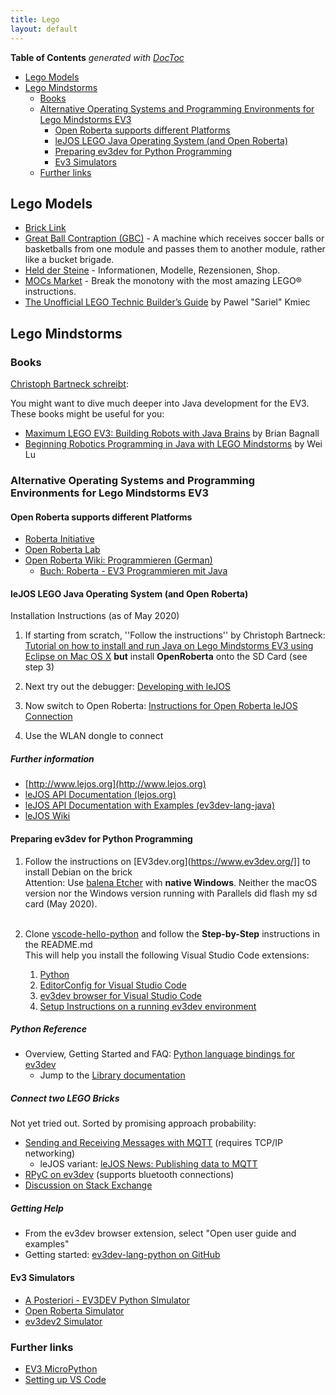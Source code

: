 ```yaml
---
title: Lego
layout: default
---
```


<!-- START doctoc generated TOC please keep comment here to allow auto update -->
<!-- DON'T EDIT THIS SECTION, INSTEAD RE-RUN doctoc TO UPDATE -->
**Table of Contents**  *generated with [DocToc](https://github.com/thlorenz/doctoc)*

- [Lego Models](#lego-models)
- [Lego Mindstorms](#lego-mindstorms)
  - [Books](#books)
  - [Alternative Operating Systems and Programming Environments for Lego Mindstorms EV3](#alternative-operating-systems-and-programming-environments-for-lego-mindstorms-ev3)
    - [Open Roberta supports different Platforms](#open-roberta-supports-different-platforms)
    - [leJOS LEGO Java Operating System (and Open Roberta)](#lejos-lego-java-operating-system-and-open-roberta)
    - [Preparing ev3dev for Python Programming](#preparing-ev3dev-for-python-programming)
    - [Ev3 Simulators](#ev3-simulators)
  - [Further links](#further-links)

<!-- END doctoc generated TOC please keep comment here to allow auto update -->

## Lego Models

* [Brick Link](https://www.bricklink.com/v2/main.page)
* [Great Ball Contraption (GBC)](https://www.greatballcontraption.com/) - A machine which receives soccer balls or basketballs from one module and passes them to another module, rather like a bucket brigade.
* [Held der Steine](https://www.held-der-steine.de/) - Informationen, Modelle, Rezensionen, Shop.
* [MOCs Market](https://www.mocsmarket.com/) - Break the monotony with the most amazing LEGO® instructions.
* [The Unofficial LEGO Technic Builder’s Guide](http://amzn.to/2s6vGKf) by Pawel "Sariel" Kmiec

## Lego Mindstorms

### Books

[Christoph Bartneck schreibt](http://www.bartneck.de/2017/06/04/tutorial-on-how-to-install-and-run-java-on-lego-mindstorms-ev3-using-eclipse-on-mac-os-x/):

You might want to dive much deeper into Java development for the EV3. These books might be useful for you:

* [Maximum LEGO EV3: Building Robots with Java Brains](http://amzn.to/2rSuomm) by Brian Bagnall
* [Beginning Robotics Programming in Java with LEGO Mindstorms](http://amzn.to/2rpniUT) by Wei Lu

### Alternative Operating Systems and Programming Environments for Lego Mindstorms EV3

#### Open Roberta supports different Platforms

* [Roberta Initiative](https://www.roberta-home.de)
* [Open Roberta Lab](https://www.roberta-home.de/lab/)
* [Open Roberta Wiki: Programmieren (German)](https://jira.iais.fraunhofer.de/wiki/pages/viewpage.action?pageId=92341373)
  * [Buch: Roberta - EV3 Programmieren mit Java](https://www.roberta-home.de/fileadmin/user_upload/WebBooks/JavaBand/RobertaBuch.html#RobertaBuchch12.html)

#### leJOS LEGO Java Operating System (and Open Roberta)

Installation Instructions (as of May 2020)

1. If starting from scratch, ''Follow the instructions'' by Christoph Bartneck: [Tutorial on how to install and run Java on Lego Mindstorms EV3 using Eclipse on Mac OS X](http://www.bartneck.de/2017/06/04/tutorial-on-how-to-install-and-run-java-on-lego-mindstorms-ev3-using-eclipse-on-mac-os-x/) **but** install **OpenRoberta** onto the SD Card (see step 3)

1. Next try out the debugger: [Developing with leJOS](https://sourceforge.net/p/lejos/wiki/Developing%20with%20leJOS/)

1. Now switch to Open Roberta: [Instructions for Open Roberta leJOS Connection](https://jira.iais.fraunhofer.de/wiki/display/ORInfo/Vorbereitung+EV3+-+System+leJOS+0.9.1)

1. Use the WLAN dongle to connect

##### Further information

* [http://www.lejos.org](http://www.lejos.org)
* [leJOS API Documentation (lejos.org)](http://www.lejos.org/ev3/docs/)
* [leJOS API Documentation with Examples (ev3dev-lang-java)](https://ev3dev-lang-java.github.io/#/)
* [leJOS Wiki](https://sourceforge.net/p/lejos/wiki/Home/)

#### Preparing ev3dev for Python Programming

1. Follow the instructions on [EV3dev.org](https://www.ev3dev.org/]] to install Debian on the brick<br/>Attention: Use [balena Etcher](https://etcher.io/) with **native Windows**. Neither the macOS version nor the Windows version running with Parallels did flash my sd card (May 2020).<br><br>

1. Clone [vscode-hello-python](https://github.com/ev3dev/vscode-hello-python) and follow the **Step-by-Step** instructions in the README.md<br>This will help you install the following Visual Studio Code extensions:
   1. [Python](https://marketplace.visualstudio.com/items?itemName=ms-python.python)
   1. [EditorConfig for Visual Studio Code](https://marketplace.visualstudio.com/items?itemName=EditorConfig.EditorConfig)
   1. [ev3dev browser for Visual Studio Code](https://github.com/ev3dev/vscode-ev3dev-browser)
   1. [Setup Instructions on a running ev3dev environment](https://github.com/OpenRoberta/robertalab-ev3dev/blob/develop/README.md)

##### Python Reference

* Overview, Getting Started and FAQ: [Python language bindings for ev3dev](https://python-ev3dev.readthedocs.io/en/ev3dev-stretch/index.html)
  * Jump to the [Library documentation](https://python-ev3dev.readthedocs.io/en/ev3dev-stretch/#library-documentation)

##### Connect two LEGO Bricks

Not yet tried out. Sorted by promising approach probability:

* [Sending and Receiving Messages with MQTT](https://www.ev3dev.org/docs/tutorials/sending-and-receiving-messages-with-mqtt/) (requires TCP/IP networking)
  * leJOS variant: [leJOS News: Publishing data to MQTT](https://lejosnews.wordpress.com/2015/11/16/publishing-data-to-mqtt/)
* [RPyC on ev3dev](https://ev3dev-lang.readthedocs.io/projects/python-ev3dev/en/stable/rpyc.html) (supports bluetooth connections)
* [Discussion on Stack Exchange](https://bricks.stackexchange.com/questions/8888/how-to-connect-two-lego-bricks-ev3-by-usb-using-python)

##### Getting Help

* From the ev3dev browser extension, select "Open user guide and examples"
* Getting started: [ev3dev-lang-python on GitHub](https://github.com/ev3dev/ev3dev-lang-python)

#### Ev3 Simulators

* [A Posteriori - EV3DEV Python SImulator](https://www.aposteriori.com.sg/Ev3devSim/index.html)
* [Open Roberta Simulator](https://lab.open-roberta.org/)
* [ev3dev2 Simulator](https://github.com/ev3dev-python-tools/ev3dev2simulator)

### Further links

* [EV3 MicroPython](file:///Users/stefan/.vscode/extensions/lego-education.ev3-micropython-1.0.3/resources/docs/startinstall.html)
* [Setting up VS Code](https://sites.google.com/site/ev3python/setting-up-vs-code)
